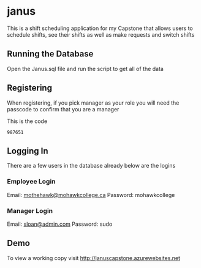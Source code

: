 # janus
This is a shift scheduling application for my Capstone that allows users to schedule shifts, see their shifts as well as make requests and switch shifts


## Running the Database
Open the Janus.sql file and run the script to get all of the data

## Registering

When registering, if you pick manager as your role you will need the passcode to confirm that you are a manager

This is the code 
```
987651
```

## Logging In

There are a few users in the database already below are the logins

### Employee Login
Email: mothehawk@mohawkcollege.ca
Password: mohawkcollege


### Manager Login
Email: sloan@admin.com
Password: sudo
    
## Demo

To view a working copy visit http://januscapstone.azurewebsites.net
